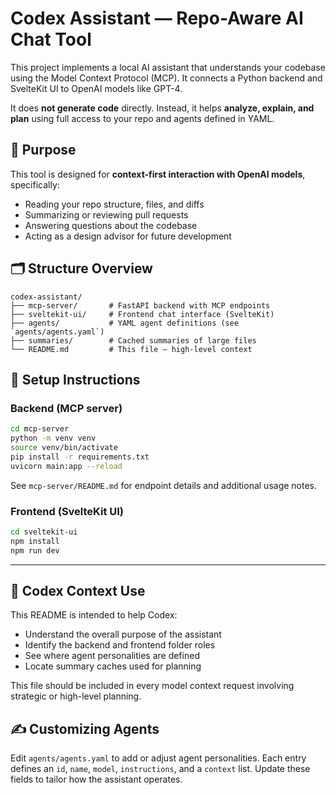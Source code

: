 # Codex Assistant — Repo-Aware AI Chat Tool

This project implements a local AI assistant that understands your codebase using the Model Context Protocol (MCP). It connects a Python backend and SvelteKit UI to OpenAI models like GPT-4.

It does **not generate code** directly. Instead, it helps **analyze, explain, and plan** using full access to your repo and agents defined in YAML.

## 🧠 Purpose

This tool is designed for **context-first interaction with OpenAI models**, specifically:

- Reading your repo structure, files, and diffs
- Summarizing or reviewing pull requests
- Answering questions about the codebase
- Acting as a design advisor for future development

## 🗂️ Structure Overview

```
codex-assistant/
├── mcp-server/       # FastAPI backend with MCP endpoints
├── sveltekit-ui/     # Frontend chat interface (SvelteKit)
├── agents/           # YAML agent definitions (see `agents/agents.yaml`)
├── summaries/        # Cached summaries of large files
└── README.md         # This file — high-level context
```

## 🔧 Setup Instructions

### Backend (MCP server)
```bash
cd mcp-server
python -m venv venv
source venv/bin/activate
pip install -r requirements.txt
uvicorn main:app --reload
```
See `mcp-server/README.md` for endpoint details and additional usage notes.

### Frontend (SvelteKit UI)
```bash
cd sveltekit-ui
npm install
npm run dev
```

---

## 🧠 Codex Context Use

This README is intended to help Codex:

- Understand the overall purpose of the assistant
- Identify the backend and frontend folder roles
- See where agent personalities are defined
- Locate summary caches used for planning

This file should be included in every model context request involving strategic or high-level planning.

## ✍️ Customizing Agents

Edit `agents/agents.yaml` to add or adjust agent personalities. Each entry defines
an `id`, `name`, `model`, `instructions`, and a `context` list. Update these fields
to tailor how the assistant operates.
